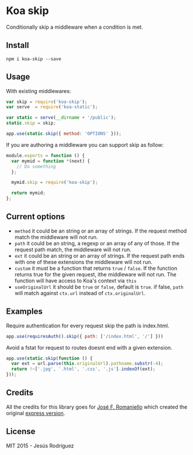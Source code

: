 # Koa skip

Conditionally skip a middleware when a condition is met.

## Install

	npm i koa-skip --save

## Usage

With existing middlewares:

```javascript
var skip = require('koa-skip');
var serve  = require('koa-static');

var static = serve(__dirname + '/public');
static.skip = skip;

app.use(static.skip({ method: 'OPTIONS' }));
```

If you are authoring a middleware you can support skip as follow:

```javascript
module.exports = function () {
  var mymid = function *(next) {
	// Do something
  };

  mymid.skip = require('koa-skip');

  return mymid;
};
```

## Current options

-  `method` it could be an string or an array of strings. If the request method match the middleware will not run.
-  `path` it could be an string, a regexp or an array of any of those. If the request path match, the middleware will not run.
-  `ext` it could be an string or an array of strings. If the request path ends with one of these extensions the middleware will not run.
-  `custom` it must be a function that returns `true` / `false`. If the function returns true for the given request, ithe middleware will not run. The function will have access to Koa's context via `this`
-  `useOriginalUrl` it should be `true` or `false`, default is `true`. if false, `path` will match against `ctx.url` instead of `ctx.originalUrl`.


## Examples

Require authentication for every request skip the path is index.html.

```javascript
app.use(requiresAuth().skip({ path: ['/index.html', '/'] }))
```

Avoid a fstat for request to routes doesnt end with a given extension.

```javascript
app.use(static.skip(function () {
  var ext = url.parse(this.originalUrl).pathname.substr(-4);
  return !~['.jpg', '.html', '.css', '.js'].indexOf(ext);
}));
```

## Credits

All the credits for this library goes for [José F. Romaniello](https://github.com/jfromaniello) which created the original [express version](https://github.com/jfromaniello/express-skip).

## License

MIT 2015 - Jesús Rodríguez
